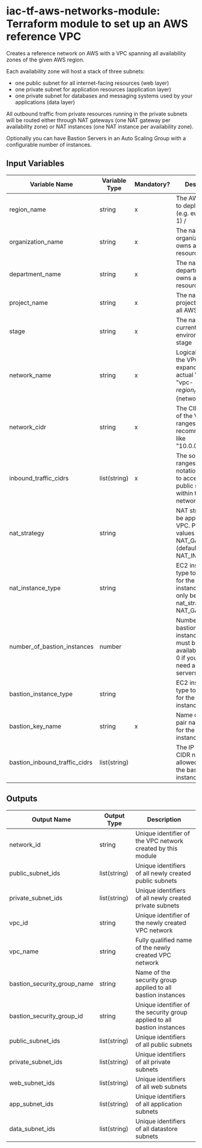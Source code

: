 # iac-tf-aws-networks-module: Terraform module to set up an AWS reference VPC

Creates a reference network on AWS with a VPC spanning all availability zones of the given AWS region. 

Each availability zone will host a stack of three subnets:
* one public subnet for all internet-facing resources (web layer)
* one private subnet for application resources (application layer)
* one private subnet for databases and messaging systems used by your applications (data layer)

All outbound traffic from private resources running in the private subnets will be routed either through NAT gateways 
(one NAT gateway per availability zone) or NAT instances (one NAT instance per availability zone). 

Optionally you can have Bastion Servers in an Auto Scaling Group with a configurable number of instances.
 
## Input Variables

Variable Name | Variable Type | Mandatory? | Description | Default  
 --- | --- | --- | --- | --- 
region_name | string | x | The AWS region to deploy into (e.g. eu-central-1) /
organization_name | string | x | The name of the organization that owns all AWS resources  
department_name | string | x | The name of the department that owns all AWS resources | 
project_name | string | x | The name of the project that owns all AWS resources |
stage | string | x | The name of the current environment stage |
network_name | string | x | Logical name of the VPC (will be expanded to actual VPC name "vpc-${region_name}-${network_name}") | 
network_cidr | string | x | The CIDR range of the VPC (/16 ranges recommended like "10.0.0.0/16") |  
inbound_traffic_cidrs | list(string) | x | The source IP ranges in CIDR notation allowed to access any public resource within the network. |  
nat_strategy | string |  | NAT strategy to be applied to VPC. Possible values are: NAT_GATEWAY (default) or NAT_INSTANCE | "NATGATEWAY" 
nat_instance_type | string |  | EC2 instance type to be used for the NAT instances; will only be used if nat_strategy == NAT_GATEWAY | "t3.micro"
number_of_bastion_instances | number |  | Number of bastion EC2 instances that must be always available; may be 0 if you don't need any bastion servers | 1
bastion_instance_type | string |  | EC2 instance type to be used for the bastion instances | "t3.micro"
bastion_key_name | string | x | Name of SSH key pair name to used for the bastion instances | 
bastion_inbound_traffic_cidrs | list(string) |  | The IP ranges in CIDR notation allowed to access the bastion instances | inbound_traffic_cidrs

## Outputs

Output Name | Output Type | Description  
 --- | --- | ---  
network_id | string | Unique identifier of the VPC network created by this module
public_subnet_ids | list(string) | Unique identifiers of all newly created public subnets
private_subnet_ids | list(string) | Unique identifiers of all newly created private subnets
vpc_id | string | Unique identifier of the newly created VPC network
vpc_name | string | Fully qualified name of the newly created VPC network
bastion_security_group_name | string | Name of the security group applied to all bastion instances
bastion_security_group_id | string | Unique identifier of the security group applied to all bastion instances
public_subnet_ids | list(string) | Unique identifiers of all public subnets
private_subnet_ids | list(string) | Unique identifiers of all private subnets
web_subnet_ids | list(string) | Unique identifiers of all web subnets
app_subnet_ids | list(string) | Unique identifiers of all application subnets
data_subnet_ids | list(string) | Unique identifiers of all datastore subnets